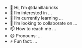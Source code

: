 - 👋 Hi, I’m @danillabricks
- 👀 I’m interested in ...
- 🌱 I’m currently learning ...
- 💞️ I’m looking to collaborate on ...
- 📫 How to reach me ...
- 😄 Pronouns: ...
- ⚡ Fun fact: ...

<!---
danillabricks/danillabricks is a ✨ special ✨ repository because its `README.md` (this file) appears on your GitHub profile.
You can click the Preview link to take a look at your changes.
--->
